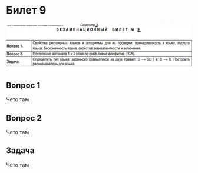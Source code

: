
# Билет 9

![image.png](2ed0d057-11c3-41ff-9835-1176069922af.png)

## Вопрос 1

Чето там

## Вопрос 2

Чето там

## Задача

Чето там
